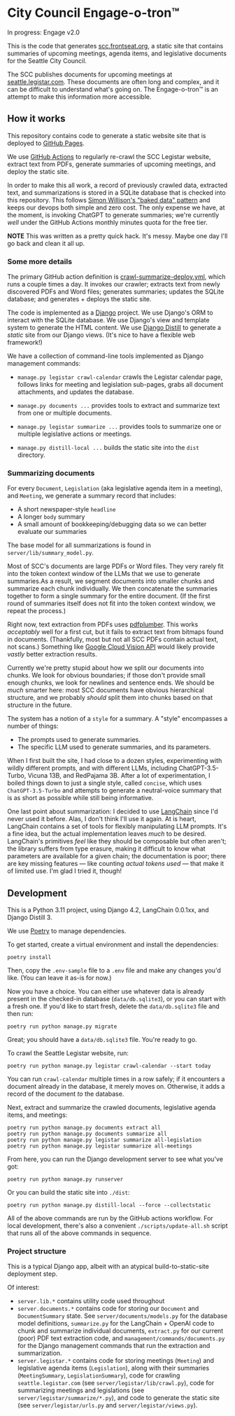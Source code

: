 # City Council Engage-o-tron™

In progress: Engage v2.0

This is the code that generates [scc.frontseat.org](https://scc.frontseat.org/), a static site that contains summaries of upcoming meetings, agenda items, and legislative documents for the Seattle City Council.

The SCC publishes documents for upcoming meetings at [seattle.legistar.com](https://seattle.legistar.com/Calendar.aspx). These documents are often long and complex, and it can be difficult to understand what's going on. The Engage-o-tron™ is an attempt to make this information more accessible.

## How it works

This repository contains code to generate a static website site that is deployed to [GitHub Pages](https://pages.github.com/).

We use [GitHub Actions](https://github.com/features/actions) to regularly re-crawl the SCC Legistar website, extract text from PDFs, generate summaries of upcoming meetings, and deploy the static site.

In order to make this all work, a record of previously crawled data, extracted text, and summarizations is stored in a SQLite database that is checked into this repository. This follows [Simon Willison's "baked data" pattern](https://simonwillison.net/2021/Jul/28/baked-data/) and keeps our devops both simple and zero cost. The only expense we have, at the moment, is invoking ChatGPT to generate summaries; we're currently _well_ under the GitHub Actions monthly minutes quota for the free tier.

**NOTE** This was written as a pretty quick hack. It's messy. Maybe one day I'll go back and clean it all up.

### Some more details

The primary GitHub action definition is [crawl-summarize-deploy.yml](.github/workflows/crawl-summarize-deploy.yml), which runs a couple times a day. It invokes our crawler; extracts text from newly discovered PDFs and Word files; generates summaries; updates the SQLite database; and generates + deploys the static site.

The code is implemented as a [Django](https://www.djangoproject.com/) project. We use Django's ORM to interact with the SQLite database. We use Django's view and template system to generate the HTML content. We use [Django Distill](https://github.com/meeb/django-distill) to generate a _static_ site from our Django views. (It's nice to have a flexible web framework!)

We have a collection of command-line tools implemented as Django management commands:

- `manage.py legistar crawl-calendar` crawls the Legistar calendar page, follows links for meeting and legislation sub-pages, grabs all document attachments, and updates the database.

- `manage.py documents ...` provides tools to extract and summarize text from one or multiple documents.

- `manage.py legistar summarize ...` provides tools to summarize one or multiple legislative actions or meetings.

- `manage.py distill-local ...` builds the static site into the `dist` directory.

### Summarizing documents

For every `Document`, `Legislation` (aka legislative agenda item in a meeting), and `Meeting`, we generate a summary record that includes:

- A short newspaper-style `headline`
- A longer `body` summary
- A small amount of bookkeeping/debugging data so we can better evaluate our summaries

The base model for all summarizations is found in `server/lib/summary_model.py`.

Most of SCC's documents are large PDFs or Word files. They very rarely fit into the token context window of the LLMs that we use to generate summaries.As a result, we segment documents into smaller chunks and summarize each chunk individually. We then concatenate the summaries together to form a single summary for the entire document. (If the first round of summaries itself does not fit into the token context window, we repeat the process.)

Right now, text extraction from PDFs uses [pdfplumber](https://github.com/jsvine/pdfplumber). This works _acceptably_ well for a first cut, but it fails to extract text from bitmaps found in documents. (Thankfully, most but not all SCC PDFs contain actual text, not scans.) Something like [Google Cloud Vision API](https://cloud.google.com/vision/docs/pdf) would likely provide _vastly_ better extraction results.

Currently we're pretty stupid about how we split our documents into chunks. We look for obvious boundaries; if those don't provide small enough chunks, we look for newlines and sentence ends. We should be _much_ smarter here: most SCC documents have obvious hierarchical structure, and we probably _should_ split them into chunks based on that structure in the future.

The system has a notion of a `style` for a summary. A "style" encompasses a number of things:

- The prompts used to generate summaries.
- The specific LLM used to generate summaries, and its parameters.

When I first built the site, I had close to a dozen styles, experimenting with wildly different prompts, and with different LLMs, including ChatGPT-3.5-Turbo, Vicuna 13B, and RedPajama 3B. After a lot of experimentation, I boiled things down to just a single style, called `concise`, which uses `ChatGPT-3.5-Turbo` and attempts to generate a neutral-voice summary that is as short as possible while still being informative.

One last point about summarization: I decided to use [LangChain](https://python.langchain.com/en/latest/index.html) since I'd never used it before. Alas, I don't think I'll use it again. At is heart, LangChain contains a set of tools for flexibly manipulating LLM prompts. It's a fine idea, but the actual implementation leaves _much_ to be desired. LangChain's primitives _feel_ like they should be composable but often aren't; the library suffers from type erasure, making it difficult to know what parameters are available for a given chain; the documentation is poor; there are key missing features &mdash; like counting _actual tokens used_ &mdash; that make it of limited use. I'm glad I tried it, though!

## Development

This is a Python 3.11 project, using Django 4.2, LangChain 0.0.1xx, and Django Distill 3.

We use [Poetry](https://python-poetry.org/) to manage dependencies.

To get started, create a virtual environment and install the dependencies:

```
poetry install
```

Then, copy the `.env-sample` file to a `.env` file and make any changes you'd like. (You can leave it as-is for now.)

Now you have a choice. You can either use whatever data is already present in the checked-in database (`data/db.sqlite3`), or you can start with a fresh one. If you'd like to start fresh, delete the `data/db.sqlite3` file and then run:

```
poetry run python manage.py migrate
```

Great; you should have a `data/db.sqlite3` file. You're ready to go.

To crawl the Seattle Legistar website, run:

```
poetry run python manage.py legistar crawl-calendar --start today
```

You can run `crawl-calendar` multiple times in a row safely; if it encounters a document already in the database, it merely moves on. Otherwise, it adds a record of the document _to_ the database.

Next, extract and summarize the crawled documents, legislative agenda items, and meetings:

```
poetry run python manage.py documents extract all
poetry run python manage.py documents summarize all
poetry run python manage.py legistar summarize all-legislation
poetry run python manage.py legistar summarize all-meetings
```

From here, you can run the Django development server to see what you've got:

```
poetry run python manage.py runserver
```

Or you can build the static site into `./dist`:

```
poetry run python manage.py distill-local --force --collectstatic
```

All of the above commands are run by the GitHub actions workflow. For local development, there's also a convenient `./scripts/update-all.sh` script that runs all of the above commands in sequence.

### Project structure

This is a typical Django app, albeit with an atypical build-to-static-site deployment step.

Of interest:

- `server.lib.*` contains utility code used throughout
- `server.documents.*` contains code for storing our `Document` and `DocumentSummary` state. See `server/documents/models.py` for the database model definitions, `summarize.py` for the LangChain + OpenAI code to chunk and summarize individual documents, `extract.py` for our current (poor) PDF text extraction code, and `management/commands/documents.py` for the Django management commands that run the extraction and summarization.
- `server.legistar.*` contains code for storing meetings (`Meeting`) and legislative agenda items (`Legislation`), along with their summaries (`MeetingSummary`, `LegislationSummary`), code for crawling `seattle.legistar.com` (see `server/legistar/lib/crawl.py`), code for summarizing meetings and legislations (see `server/legistar/summarize/*.py`), and code to generate the static site (see `server/legistar/urls.py` and `server/legistar/views.py`).
